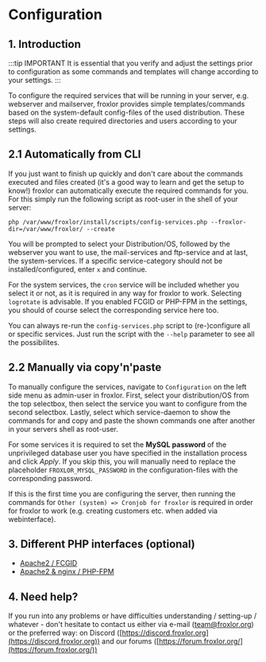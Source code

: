 # Configuration

## 1. Introduction

:::tip IMPORTANT
It is essential that you verify and adjust the settings prior to configuration as some commands and templates will change according to your settings.
:::

To configure the required services that will be running in your server, e.g. webserver and mailserver, froxlor provides simple templates/commands based on the system-default config-files of the used distribution. These steps will also create required directories and users according to your settings.

## 2.1 Automatically from CLI

If you just want to finish up quickly and don't care about the commands executed and files created (it's a good way to learn and get the setup to know!) froxlor can automatically execute the required commands for you. For this simply run the following script as root-user in the shell of your server:

```shell
php /var/www/froxlor/install/scripts/config-services.php --froxlor-dir=/var/www/froxlor/ --create
```

You will be prompted to select your Distribution/OS, followed by the webserver you want to use, the mail-services and ftp-service and at last, the system-services. If a specific service-category should not be installed/configured, enter `x` and continue.

For the system services, the `cron` service will be included whether you select it or not, as it is required in any way for froxlor to work.
Selecting `logrotate` is advisable. If you enabled FCGID or PHP-FPM in the settings, you should of course select the corresponding service here too.

You can always re-run the `config-services.php` script to (re-)configure all or specific services. Just run the script with the `--help` parameter to see all the possibilites.

## 2.2 Manually via copy'n'paste

To manually configure the services, navigate to `Configuration` on the left side menu as admin-user in froxlor. First, select your distribution/OS from the top selectbox, then select the service you want to configure from the second selectbox. Lastly, select which service-daemon to show the commands for and copy and paste the shown commands one after another in your servers shell as root-user.

For some services it is required to set the **MySQL password** of the unprivileged database user you have specified in the installation process and click _Apply_. If you skip this, you will manually need to replace the placeholder `FROXLOR_MYSQL_PASSWORD` in the configuration-files with the corresponding password.

If this is the first time you are configuring the server, then running the commands for `Other (system) => Cronjob for froxlor` is required in order for froxlor to work (e.g. creating customers etc. when added via webinterface).

## 3. Different PHP interfaces (optional)

* [Apache2 / FCGID](/general/configuration/fcgid.html)
* [Apache2 & nginx / PHP-FPM](/general/configuration/php-fpm.html)

## 4. Need help?
If you run into any problems or have difficulties understanding / setting-up / whatever - don't hesitate to contact us either via e-mail ([team@froxlor.org](mailto:team@froxlor.org)) or the preferred way: on Discord ([https://discord.froxlor.org](https://discord.froxlor.org)) and our forums ([https://forum.froxlor.org/](https://forum.froxlor.org/))
